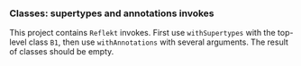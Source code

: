 ### Classes: supertypes and annotations invokes

This project contains `Reflekt` invokes. 
First use `withSupertypes` with the top-level class `B1`, 
then use `withAnnotations` with several arguments. The result of classes should be empty.
